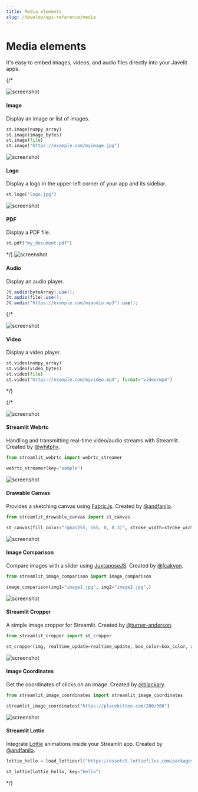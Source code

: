 ```yaml
---
title: Media elements
slug: /develop/api-reference/media
---
```


# Media elements

It's easy to embed images, videos, and audio files directly into your Javelit apps.

<TileContainer>

{/*
<RefCard href="/develop/api-reference/media/st.image">

<Image pure alt="screenshot" src="/images/api/image.jpg" />

<h4>Image</h4>

Display an image or list of images.

```python
st.image(numpy_array)
st.image(image_bytes)
st.image(file)
st.image("https://example.com/myimage.jpg")
```

</RefCard>
<RefCard href="/develop/api-reference/media/st.logo">

<Image pure alt="screenshot" src="/images/api/logo.jpg" />

<h4>Logo</h4>

Display a logo in the upper-left corner of your app and its sidebar.

```python
st.logo("logo.jpg")
```

</RefCard>
<RefCard href="/develop/api-reference/media/st.pdf">

<Image pure alt="screenshot" src="/images/api/pdf.jpg" />

<h4>PDF</h4>

Display a PDF file.

```python
st.pdf("my_document.pdf")
```

</RefCard>
*/}

<RefCard href="/develop/api-reference/media/jt.audio">

<Image pure alt="screenshot" src="/images/api/audio.jpg" />

<h4>Audio</h4>

Display an audio player.

```java
Jt.audio(byteArray).use();
Jt.audio(file).use();
Jt.audio("https://example.com/myaudio.mp3").use();
```

</RefCard>

{/*
<RefCard href="/develop/api-reference/media/st.video">

<Image pure alt="screenshot" src="/images/api/video.jpg" />

<h4>Video</h4>

Display a video player.

```python
st.video(numpy_array)
st.video(video_bytes)
st.video(file)
st.video("https://example.com/myvideo.mp4", format="video/mp4")
```

</RefCard>
*/}

</TileContainer>

{/*
<ComponentSlider>

<ComponentCard href="https://github.com/whitphx/streamlit-webrtc">

<Image pure alt="screenshot" src="/images/api/components/webrtc.jpg" />

<h4>Streamlit Webrtc</h4>

Handling and transmitting real-time video/audio streams with Streamlit. Created by [@whitphx](https://github.com/whitphx).

```python
from streamlit_webrtc import webrtc_streamer

webrtc_streamer(key="sample")
```

</ComponentCard>

<ComponentCard href="https://github.com/andfanilo/streamlit-drawable-canvas">

<Image pure alt="screenshot" src="/images/api/components/drawable-canvas.jpg" />

<h4>Drawable Canvas</h4>

Provides a sketching canvas using [Fabric.js](http://fabricjs.com/). Created by [@andfanilo](https://github.com/andfanilo).

```python
from streamlit_drawable_canvas import st_canvas

st_canvas(fill_color="rgba(255, 165, 0, 0.3)", stroke_width=stroke_width, stroke_color=stroke_color, background_color=bg_color, background_image=Image.open(bg_image) if bg_image else None, update_streamlit=realtime_update, height=150, drawing_mode=drawing_mode, point_display_radius=point_display_radius if drawing_mode == 'point' else 0, key="canvas",)
```

</ComponentCard>

<ComponentCard href="https://github.com/fcakyon/streamlit-image-comparison">

<Image pure alt="screenshot" src="/images/api/components/image-comparison.jpg" />

<h4>Image Comparison</h4>

Compare images with a slider using [JuxtaposeJS](https://juxtapose.knightlab.com/). Created by [@fcakyon](https://github.com/fcakyon).

```python
from streamlit_image_comparison import image_comparison

image_comparison(img1="image1.jpg", img2="image2.jpg",)
```

</ComponentCard>

<ComponentCard href="https://github.com/turner-anderson/streamlit-cropper">

<Image pure alt="screenshot" src="/images/api/components/cropper.jpg" />

<h4>Streamlit Cropper</h4>

A simple image cropper for Streamlit. Created by [@turner-anderson](https://github.com/turner-anderson).

```python
from streamlit_cropper import st_cropper

st_cropper(img, realtime_update=realtime_update, box_color=box_color, aspect_ratio=aspect_ratio)
```

</ComponentCard>

<ComponentCard href="https://github.com/blackary/streamlit-image-coordinates">

<Image pure alt="screenshot" src="/images/api/components/image-coordinates.jpg" />

<h4>Image Coordinates</h4>

Get the coordinates of clicks on an image. Created by [@blackary](https://github.com/blackary/).

```python
from streamlit_image_coordinates import streamlit_image_coordinates

streamlit_image_coordinates("https://placekitten.com/200/300")
```

</ComponentCard>

<ComponentCard href="https://github.com/andfanilo/streamlit-lottie">

<Image pure alt="screenshot" src="/images/api/components/lottie.jpg" />

<h4>Streamlit Lottie</h4>

Integrate [Lottie](https://lottiefiles.com/) animations inside your Streamlit app. Created by [@andfanilo](https://github.com/andfanilo).

```python
lottie_hello = load_lottieurl("https://assets5.lottiefiles.com/packages/lf20_V9t630.json")

st_lottie(lottie_hello, key="hello")
```

</ComponentCard>

</ComponentSlider>
*/}
